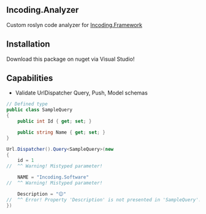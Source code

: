 ## Incoding.Analyzer

Custom roslyn code analyzer for [Incoding.Framework](https://github.com/Incoding-Software/Incoding-Framework-Core)


## Installation

Download this package on nuget via Visual Studio!


## Capabilities

- Validate UrlDispatcher Query, Push, Model schemas

```csharp
// Defined type
public class SampleQuery
{
    public int Id { get; set; }

    public string Name { get; set; }
}

Url.Dispatcher().Query<SampleQuery>(new 
{
    id = 1
//  ^^ Warning! Mistyped parameter!

    NAME = "Incoding.Software"
//  ^^ Warning! Mistyped parameter!

    Description = "😊"
//  ^^ Error! Property 'Description' is not presented in 'SampleQuery'!
})
```
